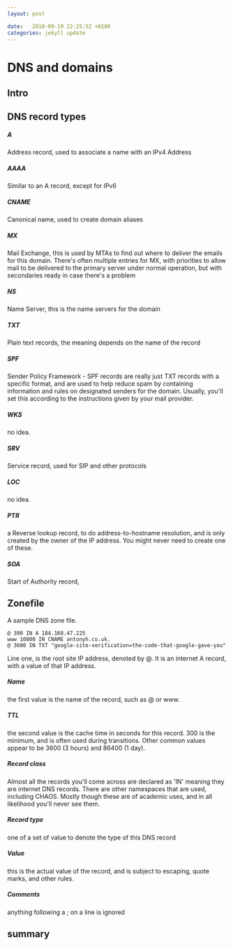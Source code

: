 ```yaml
---
layout: post

date:   2018-09-19 22:25:52 +0100
categories: jekyll update
---
```

DNS and domains
===============

Intro
-----

DNS record types
----------------

##### A

Address record, used to associate a name with an IPv4 Address

##### AAAA

Similar to an A record, except for IPv6

##### CNAME

Canonical name, used to create domain aliases

##### MX

Mail Exchange, this is used by MTAs to find out where to deliver the
emails for this domain. There's often multiple entries for MX, with
priorities to allow mail to be delivered to the primary server under
normal operation, but with secondaries ready in case there's a problem

##### NS

Name Server, this is the name servers for the domain

##### TXT

Plain text records, the meaning depends on the name of the record

##### SPF

Sender Policy Framework - SPF records are really just TXT records with a
specific format, and are used to help reduce spam by containing
information and rules on designated senders for the domain. Usually,
you'll set this according to the instructions given by your mail
provider.

##### WKS

no idea.

##### SRV

Service record, used for SIP and other protocols

##### LOC

no idea.

##### PTR

a Reverse lookup record, to do address-to-hostname resolution, and is
only created by the owner of the IP address. You might never need to
create one of these.

##### SOA

Start of Authority record,

Zonefile
--------

A sample DNS zone file.

    @ 300 IN A 184.168.47.225
    www 10800 IN CNAME antonyh.co.uk.
    @ 3600 IN TXT "google-site-verification=the-code-that-google-gave-you"

Line one, is the root site IP address, denoted by @. It is an internet A
record, with a value of that IP address.

##### Name

the first value is the name of the record, such as @ or www.

##### TTL

the second value is the cache time in seconds for this record. 300 is
the minimum, and is often used during transitions. Other common values
appear to be 3600 (3 hours) and 86400 (1 day).

##### Record class

Almost all the records you'll come across are declared as 'IN' meaning
they are internet DNS records. There are other namespaces that are used,
including CHAOS. Mostly though these are of academic uses, and in all
likelihood you'll never see them.

##### Record type

one of a set of value to denote the type of this DNS record

##### Value

this is the actual value of the record, and is subject to escaping,
quote marks, and other rules.

##### Comments

anything following a ; on a line is ignored

summary
-------
